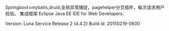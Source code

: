 ﻿Springboot+mybatis,druid,全局异常捕捉，pagehelper分页插件，每次请求用户校验。 集成框架
Eclipse Java EE IDE for Web Developers.

Version: Luna Service Release 2 (4.4.2)
Build id: 20150219-0600